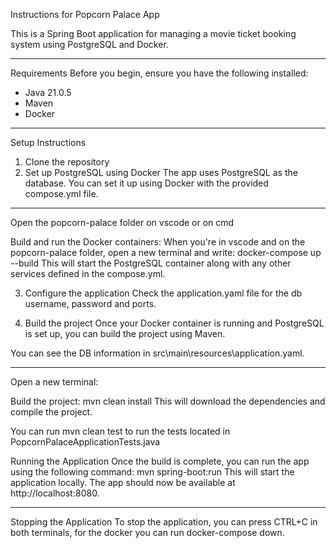Instructions for Popcorn Palace App

This is a Spring Boot application for managing a movie ticket booking system using PostgreSQL and Docker.

---

Requirements
Before you begin, ensure you have the following installed:

- Java 21.0.5
- Maven
- Docker

---
Setup Instructions
1. Clone the repository
2. Set up PostgreSQL using Docker
The app uses PostgreSQL as the database. You can set it up using Docker with the provided 
compose.yml file.

---

Open the popcorn-palace folder on vscode or on cmd

Build and run the Docker containers:
When you're in vscode and on the popcorn-palace folder, open a new terminal and write:
docker-compose up --build
This will start the PostgreSQL container along with any other services defined in the compose.yml.

3. Configure the application
Check the application.yaml file for the db username, password and ports.

4. Build the project
Once your Docker container is running and PostgreSQL is set up, you can build the project using Maven.

You can see the DB information in src\main\resources\application.yaml.

---

Open a new terminal:

Build the project:
mvn clean install
This will download the dependencies and compile the project.

You can run
mvn clean test
to run the tests located in PopcornPalaceApplicationTests.java

Running the Application
Once the build is complete, you can run the app using the following command:
mvn spring-boot:run
This will start the application locally. The app should now be available at http://localhost:8080.

---

Stopping the Application
To stop the application, you can press CTRL+C in both terminals, for the docker you can run docker-compose down.


